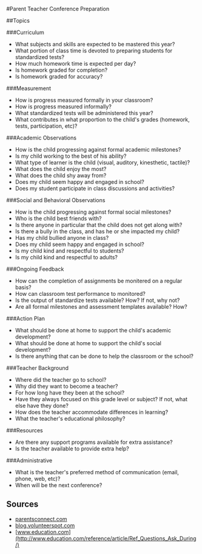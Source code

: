 #Parent Teacher Conference Preparation

##Topics

###Curriculum
- What subjects and skills are expected to be mastered this year?
- What portion of class time is devoted to preparing students for standardized tests?
- How much homework time is expected per day?
- Is homework graded for completion?
- Is homework graded for accuracy?

###Measurement
- How is progress measured formally in your classroom?
- How is progress measured informally?
- What standardized tests will be administered this year?
- What contributes in what proportion to the child's grades (homework, tests, participation, etc)?

###Academic Observations
- How is the child progressing against formal academic milestones?
- Is my child working to the best of his ability?
- What type of learner is the child (visual, auditory, kinesthetic, tactile)?
- What does the child enjoy the most?
- What does the child shy away from?
- Does my child seem happy and engaged in school?
- Does my student participate in class discussions and activities?

###Social and Behavioral Observations
- How is the child progressing against formal social milestones?
- Who is the child best friends with?
- Is there anyone in particular that the child does not get along with?
- Is there a bully in the class, and has he or she impacted my child?
- Has my child bullied anyone in class?
- Does my child seem happy and engaged in school?
- Is my child kind and respectful to students?
- Is my child kind and respectful to adults?

###Ongoing Feedback
- How can the completion of assignments be monitered on a regular basis?
- How can classroom test performance to monitored?
- Is the output of standardize tests available? How? If not, why not?
- Are all formal milestones and assessment templates available? How?

###Action Plan
- What should be done at home to support the child's academic development?
- What should be done at home to support the child's social development?
- Is there anything that can be done to help the classroom or the school?

###Teacher Background
- Where did the teacher go to school?
- Why did they want to become a teacher?
- For how long have they been at the school?
- Have they always focused on this grade level or subject? If not, what else have they done?
- How does the teacher accommodate differences in learning?
- What the teacher's educational philosophy?

###Resources
- Are there any support programs available for extra assistance?
- Is the teacher available to provide extra help?

###Administrative
- What is the teacher's preferred method of communication (email, phone, web, etc)?
- When will be the next conference?

## Sources
- [parentsconnect.com](http://www.parentsconnect.com/parenting-your-kids/parenting-kids/learning-and-school/elementary-school-parents/parent_teacher_conference.html)
- [blog.volunteerspot.com](http://blog.volunteerspot.com/volunteer_guru/2011/02/questions-to-ask-at-parent-teacher-conference.html#ixzz2DS0gN3LQ)
- [www.education.com](http://www.education.com/reference/article/Ref_Questions_Ask_During/)